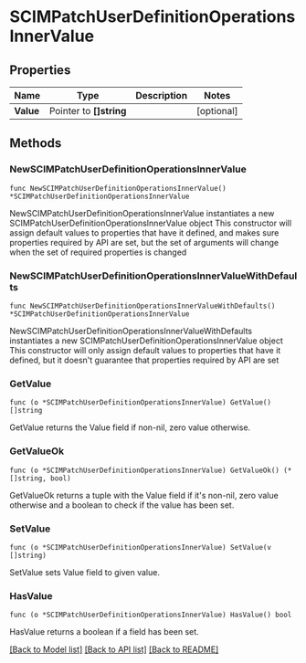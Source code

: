 # SCIMPatchUserDefinitionOperationsInnerValue

## Properties

Name | Type | Description | Notes
------------ | ------------- | ------------- | -------------
**Value** | Pointer to **[]string** |  | [optional] 

## Methods

### NewSCIMPatchUserDefinitionOperationsInnerValue

`func NewSCIMPatchUserDefinitionOperationsInnerValue() *SCIMPatchUserDefinitionOperationsInnerValue`

NewSCIMPatchUserDefinitionOperationsInnerValue instantiates a new SCIMPatchUserDefinitionOperationsInnerValue object
This constructor will assign default values to properties that have it defined,
and makes sure properties required by API are set, but the set of arguments
will change when the set of required properties is changed

### NewSCIMPatchUserDefinitionOperationsInnerValueWithDefaults

`func NewSCIMPatchUserDefinitionOperationsInnerValueWithDefaults() *SCIMPatchUserDefinitionOperationsInnerValue`

NewSCIMPatchUserDefinitionOperationsInnerValueWithDefaults instantiates a new SCIMPatchUserDefinitionOperationsInnerValue object
This constructor will only assign default values to properties that have it defined,
but it doesn't guarantee that properties required by API are set

### GetValue

`func (o *SCIMPatchUserDefinitionOperationsInnerValue) GetValue() []string`

GetValue returns the Value field if non-nil, zero value otherwise.

### GetValueOk

`func (o *SCIMPatchUserDefinitionOperationsInnerValue) GetValueOk() (*[]string, bool)`

GetValueOk returns a tuple with the Value field if it's non-nil, zero value otherwise
and a boolean to check if the value has been set.

### SetValue

`func (o *SCIMPatchUserDefinitionOperationsInnerValue) SetValue(v []string)`

SetValue sets Value field to given value.

### HasValue

`func (o *SCIMPatchUserDefinitionOperationsInnerValue) HasValue() bool`

HasValue returns a boolean if a field has been set.


[[Back to Model list]](../README.md#documentation-for-models) [[Back to API list]](../README.md#documentation-for-api-endpoints) [[Back to README]](../README.md)


